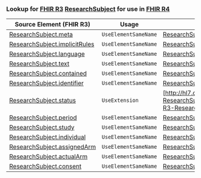### Lookup for [FHIR R3](https://hl7.org/fhir/STU3/) [ResearchSubject](https://hl7.org/fhir/STU3/ResearchSubject.html) for use in [FHIR R4](https://hl7.org/fhir/R4/)

| Source Element (FHIR R3) | Usage | Target |
| -------------- | ----- | ------ |
| [ResearchSubject.meta](https://hl7.org/fhir/STU3/ResearchSubject.html#resource) | `UseElementSameName` | [ResearchSubject.meta](https://hl7.org/fhir/R4/ResearchSubject.html#resource) |
| [ResearchSubject.implicitRules](https://hl7.org/fhir/STU3/ResearchSubject.html#resource) | `UseElementSameName` | [ResearchSubject.implicitRules](https://hl7.org/fhir/R4/ResearchSubject.html#resource) |
| [ResearchSubject.language](https://hl7.org/fhir/STU3/ResearchSubject.html#resource) | `UseElementSameName` | [ResearchSubject.language](https://hl7.org/fhir/R4/ResearchSubject.html#resource) |
| [ResearchSubject.text](https://hl7.org/fhir/STU3/ResearchSubject.html#resource) | `UseElementSameName` | [ResearchSubject.text](https://hl7.org/fhir/R4/ResearchSubject.html#resource) |
| [ResearchSubject.contained](https://hl7.org/fhir/STU3/ResearchSubject.html#resource) | `UseElementSameName` | [ResearchSubject.contained](https://hl7.org/fhir/R4/ResearchSubject.html#resource) |
| [ResearchSubject.identifier](https://hl7.org/fhir/STU3/ResearchSubject.html#resource) | `UseElementSameName` | [ResearchSubject.identifier](https://hl7.org/fhir/R4/ResearchSubject.html#resource) |
| [ResearchSubject.status](https://hl7.org/fhir/STU3/ResearchSubject.html#resource) | `UseExtension` | [http://hl7.org/fhir/3.0/StructureDefinition/extension-ResearchSubject.status](StructureDefinition-ext-R3-ResearchSubject.status.html) |
| [ResearchSubject.period](https://hl7.org/fhir/STU3/ResearchSubject.html#resource) | `UseElementSameName` | [ResearchSubject.period](https://hl7.org/fhir/R4/ResearchSubject.html#resource) |
| [ResearchSubject.study](https://hl7.org/fhir/STU3/ResearchSubject.html#resource) | `UseElementSameName` | [ResearchSubject.study](https://hl7.org/fhir/R4/ResearchSubject.html#resource) |
| [ResearchSubject.individual](https://hl7.org/fhir/STU3/ResearchSubject.html#resource) | `UseElementSameName` | [ResearchSubject.individual](https://hl7.org/fhir/R4/ResearchSubject.html#resource) |
| [ResearchSubject.assignedArm](https://hl7.org/fhir/STU3/ResearchSubject.html#resource) | `UseElementSameName` | [ResearchSubject.assignedArm](https://hl7.org/fhir/R4/ResearchSubject.html#resource) |
| [ResearchSubject.actualArm](https://hl7.org/fhir/STU3/ResearchSubject.html#resource) | `UseElementSameName` | [ResearchSubject.actualArm](https://hl7.org/fhir/R4/ResearchSubject.html#resource) |
| [ResearchSubject.consent](https://hl7.org/fhir/STU3/ResearchSubject.html#resource) | `UseElementSameName` | [ResearchSubject.consent](https://hl7.org/fhir/R4/ResearchSubject.html#resource) |
